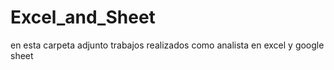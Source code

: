 # Excel_and_Sheet
en esta carpeta adjunto trabajos realizados como analista en excel y google sheet
